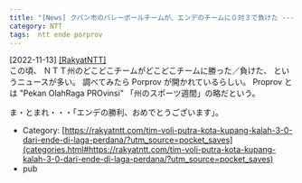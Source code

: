 ```yaml
---
title: "[News] クパン市のバレーボールチームが、エンデのチームに０対３で負けた ---だれも興味ないでしょうが・・・ＮＴＴ州のスポーツ祭典です"
category: NTT
tags:  ntt ende porprov
---
```


[2022-11-13] [[RakyatNTT]](https://rakyatntt.com/tim-voli-putra-kota-kupang-kalah-3-0-dari-ende-di-laga-perdana/?utm_source=pocket_saves)  
 この頃、
ＮＴＴ州のどこどこチームがどこどこチームに勝った／負けた、
というニュースが多い。
調べてみたら Porprov が開かれているらしい。
Proprov とは "Pekan OlahRaga PROvinsi"
「州のスポーツ週間」の略だという。

 ま・とまれ・・・「エンデの勝利、おめでとうございます」。

- Category: [https://rakyatntt.com/tim-voli-putra-kota-kupang-kalah-3-0-dari-ende-di-laga-perdana/?utm_source=pocket_saves](categories.html#https://rakyatntt.com/tim-voli-putra-kota-kupang-kalah-3-0-dari-ende-di-laga-perdana/?utm_source=pocket_saves)
- pub

